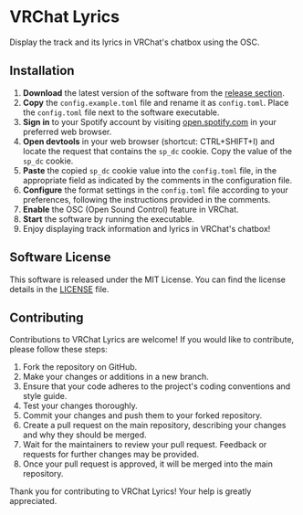 # VRChat Lyrics
Display the track and its lyrics in VRChat's chatbox using the OSC.

## Installation
1. **Download** the latest version of the software from the [release section](https://github.com/jsopn/vrc-lyrics/releases).
2. **Copy** the `config.example.toml` file and rename it as `config.toml`. Place the `config.toml` file next to the software executable.
3. **Sign in** to your Spotify account by visiting [open.spotify.com](https://open.spotify.com) in your preferred web browser.
4. **Open devtools** in your web browser (shortcut: CTRL+SHIFT+I) and locate the request that contains the `sp_dc` cookie. Copy the value of the `sp_dc` cookie.
5. **Paste** the copied `sp_dc` cookie value into the `config.toml` file, in the appropriate field as indicated by the comments in the configuration file.
6. **Configure** the format settings in the `config.toml` file according to your preferences, following the instructions provided in the comments.
7. **Enable** the OSC (Open Sound Control) feature in VRChat.
8. **Start** the software by running the executable.
9. Enjoy displaying track information and lyrics in VRChat's chatbox!

## Software License
This software is released under the MIT License. You can find the license details in the [LICENSE](LICENSE) file.

## Contributing
Contributions to VRChat Lyrics are welcome! If you would like to contribute, please follow these steps:
1. Fork the repository on GitHub.
2. Make your changes or additions in a new branch.
3. Ensure that your code adheres to the project's coding conventions and style guide.
4. Test your changes thoroughly.
5. Commit your changes and push them to your forked repository.
6. Create a pull request on the main repository, describing your changes and why they should be merged.
7. Wait for the maintainers to review your pull request. Feedback or requests for further changes may be provided.
8. Once your pull request is approved, it will be merged into the main repository.

Thank you for contributing to VRChat Lyrics! Your help is greatly appreciated.
